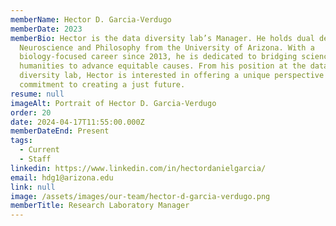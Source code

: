 ```yaml
---
memberName: Hector D. Garcia-Verdugo
memberDate: 2023
memberBio: Hector is the data diversity lab’s Manager. He holds dual degrees in
  Neuroscience and Philosophy from the University of Arizona. With a
  biology-focused career since 2013, he is dedicated to bridging science and the
  humanities to advance equitable causes. From his position at the data
  diversity lab, Hector is interested in offering a unique perspective and a
  commitment to creating a just future. 
resume: null
imageAlt: Portrait of Hector D. Garcia-Verdugo
order: 20
date: 2024-04-17T11:55:00.000Z
memberDateEnd: Present
tags:
  - Current
  - Staff
linkedin: https://www.linkedin.com/in/hectordanielgarcia/
email: hdg1@arizona.edu
link: null
image: /assets/images/our-team/hector-d-garcia-verdugo.png
memberTitle: Research Laboratory Manager
---
```

